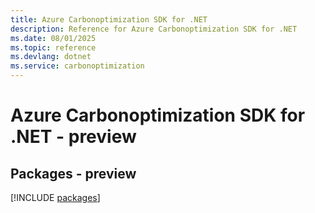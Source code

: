 ```yaml
---
title: Azure Carbonoptimization SDK for .NET
description: Reference for Azure Carbonoptimization SDK for .NET
ms.date: 08/01/2025
ms.topic: reference
ms.devlang: dotnet
ms.service: carbonoptimization
---
```

# Azure Carbonoptimization SDK for .NET - preview
## Packages - preview
[!INCLUDE [packages](carbonoptimization-index.md)]
